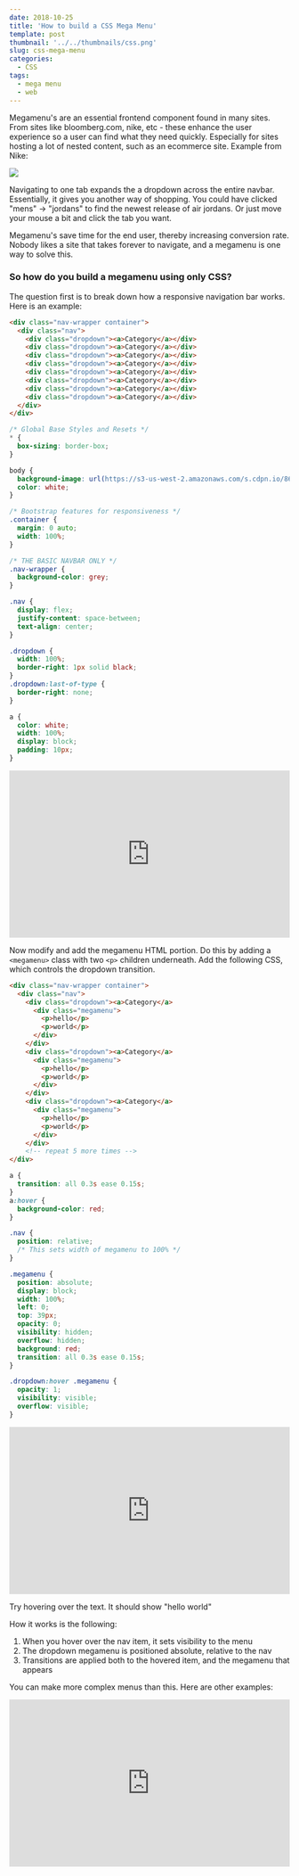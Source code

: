 ```yaml
---
date: 2018-10-25
title: 'How to build a CSS Mega Menu'
template: post
thumbnail: '../../thumbnails/css.png'
slug: css-mega-menu
categories:
  - CSS
tags:
  - mega menu
  - web
---
```


Megamenu's are an essential frontend component found in many sites. From sites like bloomberg.com, nike, etc - these enhance the user experience so a user can find what they need quickly. Especially for sites hosting a lot of nested content, such as an ecommerce site. Example from Nike:

<!--more-->

![](./images/css-mega-menu.gif)

Navigating to one tab expands the a dropdown across the entire navbar. Essentially, it gives you another way of shopping. You could have clicked "mens" → "jordans" to find the newest release of air jordans. Or just move your mouse a bit and click the tab you want.

Megamenu's save time for the end user, thereby increasing conversion rate. Nobody likes a site that takes forever to navigate, and a megamenu is one way to solve this.

### So how do you build a megamenu using only CSS?

The question first is to break down how a responsive navigation bar works. Here is an example:

```html
<div class="nav-wrapper container">
  <div class="nav">
    <div class="dropdown"><a>Category</a></div>
    <div class="dropdown"><a>Category</a></div>
    <div class="dropdown"><a>Category</a></div>
    <div class="dropdown"><a>Category</a></div>
    <div class="dropdown"><a>Category</a></div>
    <div class="dropdown"><a>Category</a></div>
    <div class="dropdown"><a>Category</a></div>
    <div class="dropdown"><a>Category</a></div>
  </div>
</div>
```

```css
/* Global Base Styles and Resets */
* {
  box-sizing: border-box;
}

body {
  background-image: url(https://s3-us-west-2.amazonaws.com/s.cdpn.io/867725/black-wood-small.jpg);
  color: white;
}

/* Bootstrap features for responsiveness */
.container {
  margin: 0 auto;
  width: 100%;
}

/* THE BASIC NAVBAR ONLY */
.nav-wrapper {
  background-color: grey;
}

.nav {
  display: flex;
  justify-content: space-between;
  text-align: center;
}

.dropdown {
  width: 100%;
  border-right: 1px solid black;
}
.dropdown:last-of-type {
  border-right: none;
}

a {
  color: white;
  width: 100%;
  display: block;
  padding: 10px;
}
```

<iframe height="300" style="width: 100%;" scrolling="no" title="CSS Responsive Navbar Pt1" src="https://codepen.io/vincentntang/embed/eKMBQq?height=300&theme-id=34950&default-tab=result" frameborder="no" allowtransparency="true" allowfullscreen="true">
  See the Pen <a href='https://codepen.io/vincentntang/pen/eKMBQq'>CSS Responsive Navbar Pt1</a> by Vincent Tang
  (<a href='https://codepen.io/vincentntang'>@vincentntang</a>) on <a href='https://codepen.io'>CodePen</a>.
</iframe>

Now modify and add the megamenu HTML portion. Do this by adding a `<megamenu>` class with two `<p>` children underneath. Add the following CSS, which controls the dropdown transition.

```html
<div class="nav-wrapper container">
  <div class="nav">
    <div class="dropdown"><a>Category</a>
      <div class="megamenu">
        <p>hello</p>
        <p>world</p>
      </div>
    </div>
    <div class="dropdown"><a>Category</a>
      <div class="megamenu">
        <p>hello</p>
        <p>world</p>
      </div>
    </div>
    <div class="dropdown"><a>Category</a>
      <div class="megamenu">
        <p>hello</p>
        <p>world</p>
      </div>
    </div>
    <!-- repeat 5 more times -->
</div>
```

```css
a {
  transition: all 0.3s ease 0.15s;
}
a:hover {
  background-color: red;
}

.nav {
  position: relative;
  /* This sets width of megamenu to 100% */
}

.megamenu {
  position: absolute;
  display: block;
  width: 100%;
  left: 0;
  top: 39px;
  opacity: 0;
  visibility: hidden;
  overflow: hidden;
  background: red;
  transition: all 0.3s ease 0.15s;
}

.dropdown:hover .megamenu {
  opacity: 1;
  visibility: visible;
  overflow: visible;
}
```

<iframe height="300" style="width: 100%;" scrolling="no" title="CSS Mega Menu Dropdown Navigation Responsive Pt2" src="https://codepen.io/vincentntang/embed/ZRogMy?height=300&theme-id=34950&default-tab=result" frameborder="no" allowtransparency="true" allowfullscreen="true">
  See the Pen <a href='https://codepen.io/vincentntang/pen/ZRogMy'>CSS Mega Menu Dropdown Navigation Responsive Pt2</a> by Vincent Tang
  (<a href='https://codepen.io/vincentntang'>@vincentntang</a>) on <a href='https://codepen.io'>CodePen</a>.
</iframe>

Try hovering over the text. It should show "hello world"

How it works is the following:

1.  When you hover over the nav item, it sets visibility to the menu
2.  The dropdown megamenu is positioned absolute, relative to the nav
3.  Transitions are applied both to the hovered item, and the megamenu that appears

You can make more complex menus than this. Here are other examples:

<iframe height="300" style="width: 100%;" scrolling="no" title="CSS Mega Menu Dropdown Navigation Responsive Pt5" src="https://codepen.io/vincentntang/embed/OEEPWG?height=300&theme-id=34950&default-tab=result" frameborder="no" allowtransparency="true" allowfullscreen="true">
  See the Pen <a href='https://codepen.io/vincentntang/pen/OEEPWG'>CSS Mega Menu Dropdown Navigation Responsive Pt5</a> by Vincent Tang
  (<a href='https://codepen.io/vincentntang'>@vincentntang</a>) on <a href='https://codepen.io'>CodePen</a>.
</iframe>